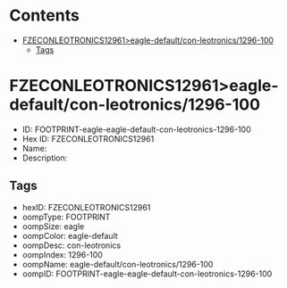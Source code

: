 



Contents
========

* [FZECONLEOTRONICS12961>eagle-default/con-leotronics/1296-100](#fzeconleotronics12961eagle-defaultcon-leotronics1296-100)
	* [Tags](#tags)

# FZECONLEOTRONICS12961>eagle-default/con-leotronics/1296-100

- ID: FOOTPRINT-eagle-eagle-default-con-leotronics-1296-100
- Hex ID: FZECONLEOTRONICS12961
- Name: 
- Description: 

## Tags

- hexID: FZECONLEOTRONICS12961
- oompType: FOOTPRINT
- oompSize: eagle
- oompColor: eagle-default
- oompDesc: con-leotronics
- oompIndex: 1296-100
- oompName: eagle-default/con-leotronics/1296-100
- oompID: FOOTPRINT-eagle-eagle-default-con-leotronics-1296-100
